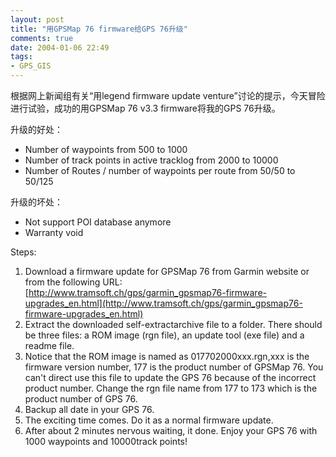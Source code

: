 ```yaml
---
layout: post
title: "用GPSMap 76 firmware给GPS 76升级"
comments: true
date: 2004-01-06 22:49
tags:
- GPS_GIS
---
```

根据网上新闻组有关“用legend firmware update venture”讨论的提示，今天冒险进行试验，成功的用GPSMap 76 v3.3 firmware将我的GPS 76升级。

升级的好处：

  * Number of waypoints from 500 to 1000
  * Number of track points in active tracklog from 2000 to 10000
  * Number of Routes / number of waypoints per route from 50/50 to 50/125

升级的坏处：

  * Not support POI database anymore
  * Warranty void

Steps:

  1. Download a firmware update for GPSMap 76 from Garmin website or from the following URL:   
[http://www.tramsoft.ch/gps/garmin_gpsmap76-firmware-upgrades_en.html](http://www.tramsoft.ch/gps/garmin_gpsmap76-firmware-upgrades_en.html)
  2. Extract the downloaded self-extractarchive file to a folder. There should be three files: a ROM image (rgn file), an update tool (exe file) and a readme file. 
  3. Notice that the ROM image is named as 017702000xxx.rgn,xxx is the firmware version number, 177 is the product number of GPSMap 76. You can't direct use this file to update the GPS 76 because of the incorrect product number. Change the rgn file name from 177 to 173 which is the product number of GPS 76. 
  4. Backup all date in your GPS 76. 
  5. The exciting time comes. Do it as a normal firmware update. 
  6. After about 2 minutes nervous waiting, it done. Enjoy your GPS 76 with 1000 waypoints and 10000track points!
